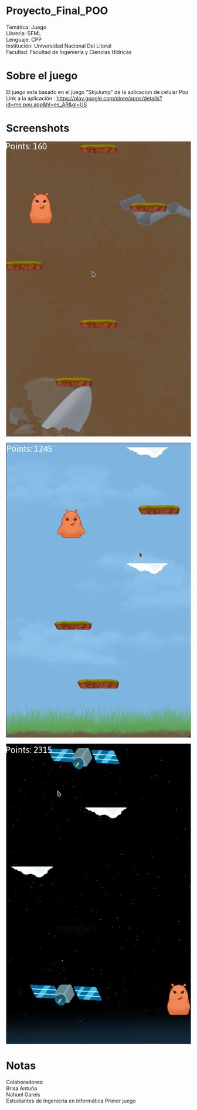 # Proyecto_Final_POO
Temática: Juego   
Libreria: SFML  
Lenguaje: CPP  
Institución: Universidad Nacional Del Litoral  
Facultad: Facultad de Ingeniería y Ciencias Hídricas  

# Sobre el juego
El juego esta basado en el juego "SkyJump" de la aplicacion de celular Pou
Link a la aplicación : https://play.google.com/store/apps/details?id=me.pou.app&hl=es_AR&gl=US

# Screenshots

![Dirt Level](/models/screenshots/dirt.png)

![Ground Level](/models/screenshots/ground.png)

![Space Level](/models/screenshots/space.png)


# Notas
Colaboradores:  
Brisa Antuña  
Nahuel Gareis  
Estudiantes de Ingeniería en Informática
Primer juego
